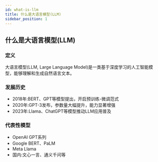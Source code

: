 ```yaml
---
id: what-is-llm
title: 什么是大语言模型(LLM)
sidebar_position: 1
---
```


## 什么是大语言模型(LLM)

### 定义
大语言模型(LLM, Large Language Model)是一类基于深度学习的人工智能模型，能够理解和生成自然语言文本。

### 发展历史
- 2018年:BERT、GPT等模型提出，开启预训练-微调范式
- 2020年:GPT-3发布，参数量大幅提升，能力显著增强
- 2023年:Llama、ChatGPT等模型推动LLM应用普及

### 代表性模型
- OpenAI GPT系列
- Google BERT、PaLM
- Meta Llama
- 国内:文心一言、通义千问等 